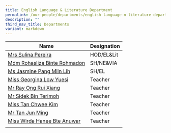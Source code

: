 ```yaml
---
title: English Language & Literature Department
permalink: /our-people/departments/english-language-n-literature-department/
description: ""
third_nav_title: Departments
variant: markdown
---
```

| Name | Designation|
| -------- | -------- |
| [Mrs Sulina Pereira](mailto:sulina_abas@schools.gov.sg)     | HOD/EL&Lit   |
[Mdm Rohasliza Binte Rohmadon](mailto:rohasliza_rohmadon@schools.gov.sg)|SH/NE&VIA|
[Ms Jasmine Pang Miin Lih](mailto:Pang_Miin_Lih@schools.gov.sg)|SH/EL|
[Miss Georgina Low Yuesi](mailto:low_yuesi_georgina@schools.gov.sg)|Teacher|
|[Mr Ray Ong Rui Xiang](mailto:ong_rui_xiang@schools.gov.sg)|Teacher|
|[Mr Sidek Bin Terimoh](mailto:sidek_b_terimoh@schools.gov.sg)|Teacher|
|[Miss Tan Chwee Kim](mailto:tan_chwee_kim@schools.gov.sg)|Teacher|
|[Mr Tan Jun Ming](mailto:tan_jun_ming@schools.gov.sg)|Teacher|
|[Miss Wirda Hanee Bte Anuwar](mailto:Wirda_Hanee_Anuwar@schools.gov.sg)|Teacher|
||